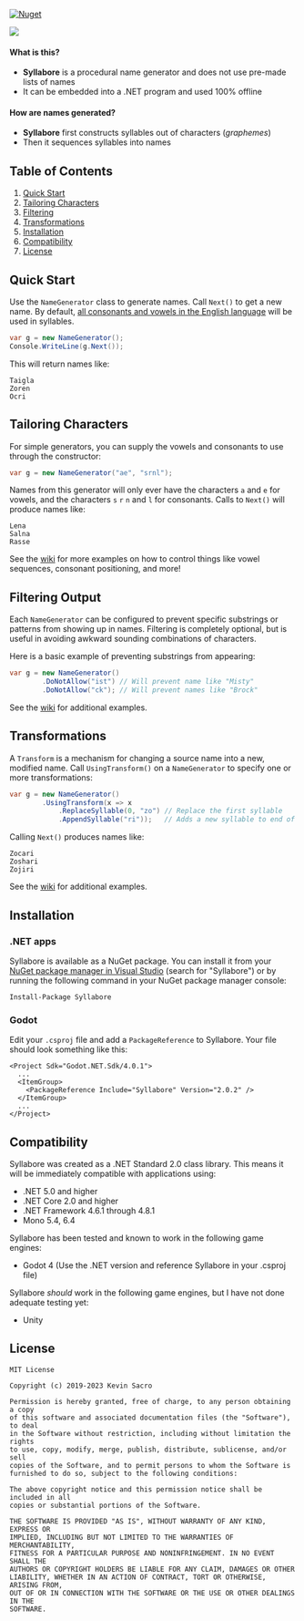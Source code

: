[![Nuget](https://img.shields.io/nuget/v/Syllabore)](https://www.nuget.org/packages/Syllabore/)

![](https://i.imgur.com/Y98oNli.png) 
#### What is this?
 * **Syllabore** is a procedural name generator and does not use pre-made lists of names
 * It can be embedded into a .NET program and used 100% offline

#### How are names generated?
 * **Syllabore** first constructs syllables out of characters (_graphemes_)
 * Then it sequences syllables into names

## Table of Contents
 1. [Quick Start](#quick-start)
 1. [Tailoring Characters](#tailoring-characters)
 1. [Filtering](#filtering-output)
 1. [Transformations](#transformations)
 1. [Installation](#installation)
 1. [Compatibility](#compatibility)
 1. [License](#license)

## Quick Start
Use the ```NameGenerator``` class to generate names. Call ``Next()`` to get a new name. By default, [all consonants and vowels in the English language](https://github.com/kesac/Syllabore/wiki/DefaultSyllableProvider) will be used in syllables. 

```csharp
var g = new NameGenerator();
Console.WriteLine(g.Next());
```
This will return names like:
```
Taigla
Zoren
Ocri
```

## Tailoring Characters
For simple generators, you can supply the vowels and consonants to use through the constructor:
```csharp
var g = new NameGenerator("ae", "srnl");   
```
Names from this generator will only ever have the characters `a` and `e` for vowels, and the characters `s` `r` `n` and `l` for consonants. Calls to ```Next()``` will produce names like:
```
Lena
Salna
Rasse
```
See the [wiki](https://github.com/kesac/Syllabore/wiki/Guide-1.1%EA%9E%89-Tailoring-Characters) for more examples on how to control things like vowel sequences, consonant positioning, and more!

## Filtering Output
Each ```NameGenerator``` can be configured to prevent specific substrings or patterns from showing up in names. Filtering is completely optional, but is useful in avoiding awkward sounding combinations of characters.

Here is a basic example of preventing substrings from appearing:
```csharp
var g = new NameGenerator()
        .DoNotAllow("ist") // Will prevent name like "Misty"
        .DoNotAllow("ck"); // Will prevent names like "Brock"
```

See the [wiki](https://github.com/kesac/Syllabore/wiki/Guide-1.2%EA%9E%89-Filtering-Output) for additional examples.

## Transformations
A ```Transform``` is a mechanism for changing a source name into a new, modified name. Call ```UsingTransform()``` on a ```NameGenerator``` to specify one or more transformations:
```csharp
var g = new NameGenerator()
        .UsingTransform(x => x
            .ReplaceSyllable(0, "zo") // Replace the first syllable
            .AppendSyllable("ri"));   // Adds a new syllable to end of name
```
Calling ```Next()``` produces names like:
```
Zocari
Zoshari
Zojiri
```
See the [wiki](https://github.com/kesac/Syllabore/wiki/Guide-1.3%EA%9E%89-Transformations) for additional examples.

## Installation
### .NET apps
Syllabore is available as a NuGet package. You can install it from your [NuGet package manager in Visual Studio](https://learn.microsoft.com/en-us/nuget/consume-packages/install-use-packages-visual-studio) (search for "Syllabore") or by running the following command in your NuGet package manager console:
```
Install-Package Syllabore
```

### Godot
Edit your ```.csproj``` file and add a ```PackageReference``` to Syllabore. Your file should look something like this:
```
<Project Sdk="Godot.NET.Sdk/4.0.1">
  ...
  <ItemGroup>
    <PackageReference Include="Syllabore" Version="2.0.2" />
  </ItemGroup>
  ...
</Project>
```

## Compatibility
Syllabore was created as a .NET Standard 2.0 class library. This means it will be immediately compatible with applications using:
 * .NET 5.0 and higher
 * .NET Core 2.0 and higher
 * .NET Framework 4.6.1 through 4.8.1
 * Mono 5.4, 6.4
 
Syllabore has been tested and known to work in the following game engines:
 * Godot 4 (Use the .NET version and reference Syllabore in your .csproj file)
 
Syllabore _should_ work in the following game engines, but I have not done adequate testing yet:
 * Unity

## License
```
MIT License

Copyright (c) 2019-2023 Kevin Sacro

Permission is hereby granted, free of charge, to any person obtaining a copy
of this software and associated documentation files (the "Software"), to deal
in the Software without restriction, including without limitation the rights
to use, copy, modify, merge, publish, distribute, sublicense, and/or sell
copies of the Software, and to permit persons to whom the Software is
furnished to do so, subject to the following conditions:

The above copyright notice and this permission notice shall be included in all
copies or substantial portions of the Software.

THE SOFTWARE IS PROVIDED "AS IS", WITHOUT WARRANTY OF ANY KIND, EXPRESS OR
IMPLIED, INCLUDING BUT NOT LIMITED TO THE WARRANTIES OF MERCHANTABILITY,
FITNESS FOR A PARTICULAR PURPOSE AND NONINFRINGEMENT. IN NO EVENT SHALL THE
AUTHORS OR COPYRIGHT HOLDERS BE LIABLE FOR ANY CLAIM, DAMAGES OR OTHER
LIABILITY, WHETHER IN AN ACTION OF CONTRACT, TORT OR OTHERWISE, ARISING FROM,
OUT OF OR IN CONNECTION WITH THE SOFTWARE OR THE USE OR OTHER DEALINGS IN THE
SOFTWARE.
```
